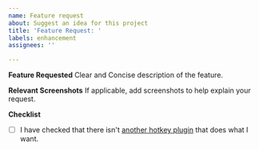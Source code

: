 ```yaml
---
name: Feature request
about: Suggest an idea for this project
title: 'Feature Request: '
labels: enhancement
assignees: ''

---
```


**Feature Requested**
Clear and Concise description of the feature.

**Relevant Screenshots**
If applicable, add screenshots to help explain your request.

**Checklist**
- [ ] I have checked that there isn't [another hotkey plugin](https://publish.obsidian.md/hub/02+-+Community+Expansions/02.01+Plugins+by+Category/Plugins+that+add+or+manage+hotkeys) that does what I want.
